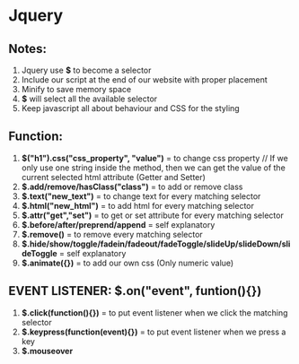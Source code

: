 # Jquery

## Notes:

1. Jquery use **$** to become a selector
2. Include our script at the end of our website with proper placement
3. Minify to save memory space
4. **$** will select all the available selector
5. Keep javascript all about behaviour and CSS for the styling

## Function:

1. **$("h1").css("css_property", "value")** = to change css property // If we only use one string inside the method, then we can get the value of the current selected html attribute (Getter and Setter)
2. **$.add/remove/hasClass("class")** = to add or remove class
3. **$.text("new_text")** = to change text for every matching selector
4. **$.html("new_html")** = to add html for every matching selector
5. **$.attr("get","set")** = to get or set attribute for every matching selector
6. **$.before/after/preprend/append** = self explanatory
7. **$.remove()** = to remove every matching selector
8. **$.hide/show/toggle/fadein/fadeout/fadeToggle/slideUp/slideDown/slideToggle** = self explanatory
9. **$.animate({})** = to add our own css (Only numeric value)

## EVENT LISTENER: $.on("event", funtion(){})

1. **$.click(function(){})** = to put event listener when we click the matching selector
2. **$.keypress(function(event){})** = to put event listener when we press a key
3. **$.mouseover**
